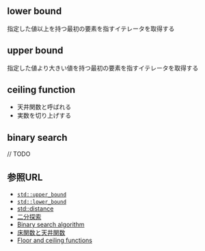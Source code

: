 ## lower bound

指定した値以上を持つ最初の要素を指すイテレータを取得する

## upper bound

指定した値より大きい値を持つ最初の要素を指すイテレータを取得する

## ceiling function

- 天井関数と呼ばれる
- 実数を切り上げする

## binary search

// TODO

## 参照URL

- [`std::upper_bound`](https://cpprefjp.github.io/reference/algorithm/upper_bound.html)
- [`std::lower_bound`](https://cpprefjp.github.io/reference/algorithm/lower_bound.html)
- [std::distance](https://cpprefjp.github.io/reference/algorithm/distance.html)
- [二分探索](https://ja.wikipedia.org/wiki/%E4%BA%8C%E5%88%86%E6%8E%A2%E7%B4%A2)
- [Binary search algorithm](https://en.wikipedia.org/wiki/Binary_search_algorithm)
- [床関数と天井関数](https://ja.wikipedia.org/wiki/%E5%BA%8A%E9%96%A2%E6%95%B0%E3%81%A8%E5%A4%A9%E4%BA%95%E9%96%A2%E6%95%B0)
- [Floor and ceiling functions](https://en.wikipedia.org/wiki/Floor_and_ceiling_functions)
